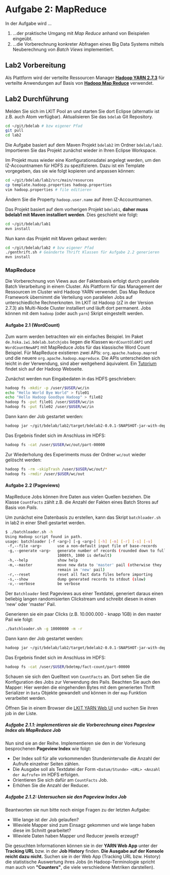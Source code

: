 # Aufgabe 2: MapReduce

In der Aufgabe wird ...

1. ...der praktische Umgang mit *Map Reduce* anhand von Beispielen eingeübt.
2. ...die Vorberechnung konkreter Abfragen eines Big Data Systems mittels
   Neuberechnung von *Batch Views*  implementiert.

## Lab2 Vorbereitung

Als Plattform wird der verteilte Ressourcen Manager [**Hadoop YARN
2.7.3**](http://hadoop.apache.org/docs/current/hadoop-yarn/hadoop-yarn-site/YARN.html)
für verteilte Anwendungen auf Basis von [**Hadoop Map
Reduce**](http://hadoop.apache.org/docs/current/hadoop-mapreduce-client/hadoop-mapreduce-client-core/MapReduceTutorial.html)
verwendet.

## Lab2 Durchführung

Melden Sie sich im LKIT Pool an und starten Sie dort Eclipse (alternativ ist
z.B. auch Atom verfügbar). Aktualisieren Sie das `bdelab` Git Repository.

```bash
cd ~/git/bdelab # bzw eigener Pfad
git pull
cd lab2
```

Die Aufgabe basiert auf dem Maven Projekt `bdelab2` im Ordner `bdelab/lab2`.
Importieren Sie das Projekt zunächst wieder in Ihren Eclipse Workspace.

Im Projekt muss wieder eine Konfigurationsdatei angelegt werden, um den
IZ-Accountnamen für HDFS zu spezifizieren. Dazu ist ein Template vorgegeben, das
sie wie folgt kopieren und anpassen können:

```bash
cd ~/git/bdelab/lab2/src/main/resources
cp template.hadoop.properties hadoop.properties
vim hadoop.properties # file editieren
```

Ändern Sie die Property `hadoop.user.name` auf ihren IZ-Accountnamen.

Das Projekt basiert auf dem vorherigen Projekt `bdelab1`, **daher muss bdelab1 mit
Maven installiert werden**. Dies geschieht wie folgt:

```bash
cd ~/git/bdelab/lab1
mvn install
```

Nun kann das Projekt mit Maven gebaut werden:

```bash
cd ~/git/bdelab/lab2 # bzw eigener Pfad
./genthrift.sh # Geänderte Thrift Klassen für Aufgabe 2.2 generieren
mvn install
```

### MapReduce

Die Vorberechnung von Views aus der Faktenbasis erfolgt durch parallele Batch
Verarbeitung in einem Cluster. Als Plattform für das Management der Ressourcen
im Cluster wird Hadoop YARN verwendet. Das Map Reduce Framework übernimmt die
Verteilung von parallelen Jobs auf unterschiedliche Rechnerknoten. Im LKIT ist
Hadoop (zZ in der Version 2.7.3) als Multi-Node Cluster installiert und läuft
dort permanent. Jobs können mit dem `hadoop` (oder auch `yarn`) Skript
eingestellt werden.

#### Aufgabe 2.1 (WordCount)

Zum warm werden betrachten wir ein einfaches Beispiel. Im Paket
`de.hska.iwi.bdelab.batchjobs` liegen die Klassen `WordCountOldAPI` und
`WordCountNewAPI` mit MapReduce Jobs für das klassische Word Count Beispiel. Für
MapReduce existieren zwei APIs: `org.apache.hadoop.mapred` und die neuere
`org.apache.hadoop.mapreduce`. Die APIs unterscheiden sich leicht in der
Verwendung, sind aber weitgehend äquivalent. Ein
[Tutorium](http://hadoop.apache.org/docs/r1.2.1/mapred_tutorial.html) findet
sich auf der Hadoop Webseite.

Zunächst werden nun Eingabedaten in das HDFS geschrieben:

```bash
hadoop fs -mkdir -p /user/$USER/wc/in
echo "Hello World Bye World" > file01
echo "Hello Hadoop Goodbye Hadoop" > file02
hadoop fs -put file01 /user/$USER/wc/in
hadoop fs -put file02 /user/$USER/wc/in
```

Dann kann der Job gestartet werden:

```bash
hadoop jar ~/git/bdelab/lab2/target/bdelab2-0.0.1-SNAPSHOT-jar-with-dependencies.jar de.hska.iwi.bdelab.batchjobs.WordCountOldAPI /user/$USER/wc/in /user/$USER/wc/out
```

Das Ergebnis findet sich im Anschluss im HDFS:

```bash
hadoop fs -cat /user/$USER/wc/out/part-00000
```

Zur Wiederholung des Experiments muss der Ordner `wc/out` wieder gelöscht
werden:

```bash
hadoop fs -rm -skipTrash /user/$USER/wc/out/*
hadoop fs -rmdir /user/$USER/wc/out
```

#### Aufgabe 2.2 (Pageviews)

MapReduce Jobs können ihre Daten aus vielen Quellen beziehen. Die Klasse
`CountFacts` zählt z.B. die Anzahl der Fakten eines Batch Stores auf Basis von
*Pails*.

Um zunächst eine Datenbasis zu erstellen, kann das Skript `batchloader.sh` in
lab2 in einer Shell gestartet werden.

```bash
$ ./batchloader.sh -h
Using Hadoop script found in path.
usage: batchloader [-f <arg>] [-g <arg>] [-h] [-m] [-r] [-s] [-v]
 -f,--file <arg>       use a non-default input file of base-records
 -g,--generate <arg>   generate number of records (rounded down to full
                       1000th, 1000 is default)
 -h,--help             show help
 -m,--master           move new data to 'master' pail (otherwise they
                       remain in 'new' pail)
 -r,--reset            reset all fact data files before importing
 -s,--show             dump generated records to stdout (slow)
 -v,--verbose          be verbose
```

Der `Batchloader` liest Pageviews aus einer Textdatei, generiert daraus einen
beliebig langen randomisierten Clickstream und schreibt diesen in einen 'new'
oder 'master' Pail.

Generieren sie ein paar Clicks (z.B. 10.000.000 - knapp 1GB) in den master Pail
wie folgt:

```bash
./batchloader.sh -g 10000000 -m -r
```

Dann kann der Job gestartet werden:

```bash
hadoop jar ~/git/bdelab/lab2/target/bdelab2-0.0.1-SNAPSHOT-jar-with-dependencies.jar de.hska.iwi.bdelab.batchjobs.CountFacts
```

Das Ergebnis findet sich im Anschluss im HDFS:

```bash
hadoop fs -cat /user/$USER/bdetmp/fact-count/part-00000
```

Schauen sie sich den Quelltext von `CountFacts` an. Dort sehen Sie die
Konfiguration des Jobs zur Verwendung des Pails. Beachten Sie auch den Mapper:
Hier werden die eingehenden Bytes mit dem generierten Thrift Serializer in `Data`
Objekte gewandelt und können in der `map` Funktion verarbeitet werden.

Öffnen Sie in einem Browser die [LKIT YARN Web
UI](http://iwi-lkit-ux-06.hs-karlsruhe.de:8088) und suchen Sie ihren job in der
Liste.

##### Aufgabe 2.1.1: implementieren sie die Vorberechnung eines Pageview Index als MapReduce Job

Nun sind sie an der Reihe. Implementieren sie den in der Vorlesung besprochenen **Pageview Index** wie folgt:

- Der Index soll für alle vorkommenden Stundenintervalle die Anzahl der Aufrufe
  einzelner Seiten zählen.
- Die Ausgabe soll als Textdatei der Form `<Datum/Stunde> <URL> <Anzahl der
  Aufrufe>` im HDFS erfolgen.
- Orientieren Sie sich dafür am `CountFacts` Job.
- Erhöhen Sie die Anzahl der Reducer.

##### Aufgabe 2.1.2: Untersuchen sie den Pageview Index Job

Beantworten sie nun bitte noch einige Fragen zu der letzten Aufgabe:

- Wie lange ist der Job gelaufen?
- Wieviele Mapper sind zum Einsagz gekommen und wie lange haben diese im Schnitt
  gearbeitet?
- Wieviele Daten haben Mapper und Reducer jeweils erzeugt?

Die gesuchten Informationen können sie in der **YARN Web App** unter der **Tracking URL** bzw. in der **Job History** finden. **Die Ausgabe
auf der Konsole reicht dazu nicht.** Suchen sie in der Web App (Tracking URL bzw. History) die statistische Auswertung ihres Jobs (in Hadoop-Terminologie spricht man auch von **"Counters"**, die viele verschiedene Metriken darstellen).
